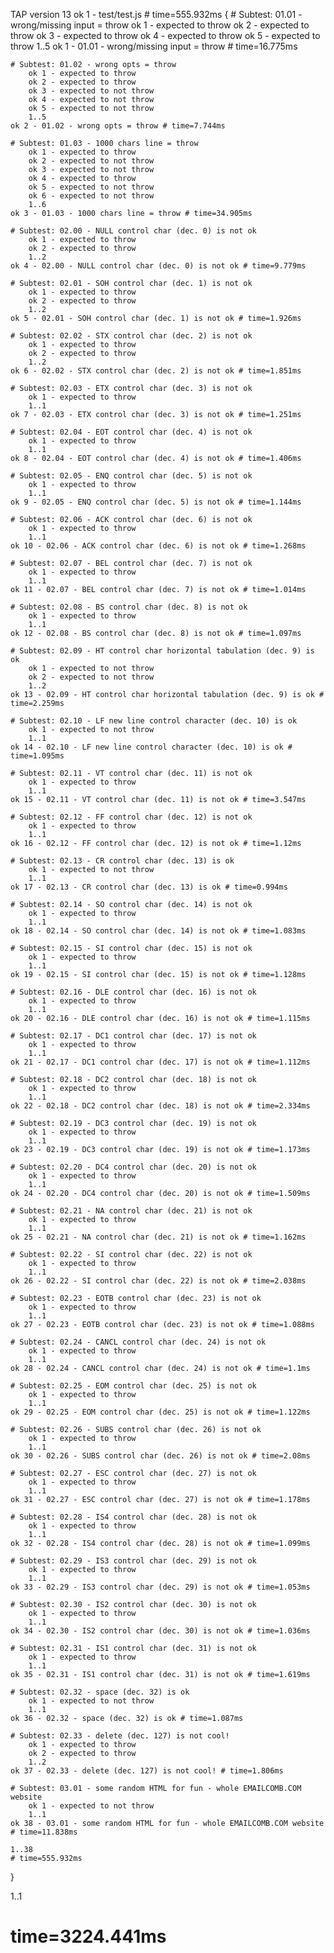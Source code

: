 TAP version 13
ok 1 - test/test.js # time=555.932ms {
    # Subtest: 01.01 - wrong/missing input = throw
        ok 1 - expected to throw
        ok 2 - expected to throw
        ok 3 - expected to throw
        ok 4 - expected to throw
        ok 5 - expected to throw
        1..5
    ok 1 - 01.01 - wrong/missing input = throw # time=16.775ms
    
    # Subtest: 01.02 - wrong opts = throw
        ok 1 - expected to throw
        ok 2 - expected to throw
        ok 3 - expected to not throw
        ok 4 - expected to not throw
        ok 5 - expected to not throw
        1..5
    ok 2 - 01.02 - wrong opts = throw # time=7.744ms
    
    # Subtest: 01.03 - 1000 chars line = throw
        ok 1 - expected to throw
        ok 2 - expected to not throw
        ok 3 - expected to not throw
        ok 4 - expected to throw
        ok 5 - expected to not throw
        ok 6 - expected to not throw
        1..6
    ok 3 - 01.03 - 1000 chars line = throw # time=34.905ms
    
    # Subtest: 02.00 - NULL control char (dec. 0) is not ok
        ok 1 - expected to throw
        ok 2 - expected to throw
        1..2
    ok 4 - 02.00 - NULL control char (dec. 0) is not ok # time=9.779ms
    
    # Subtest: 02.01 - SOH control char (dec. 1) is not ok
        ok 1 - expected to throw
        ok 2 - expected to throw
        1..2
    ok 5 - 02.01 - SOH control char (dec. 1) is not ok # time=1.926ms
    
    # Subtest: 02.02 - STX control char (dec. 2) is not ok
        ok 1 - expected to throw
        ok 2 - expected to throw
        1..2
    ok 6 - 02.02 - STX control char (dec. 2) is not ok # time=1.851ms
    
    # Subtest: 02.03 - ETX control char (dec. 3) is not ok
        ok 1 - expected to throw
        1..1
    ok 7 - 02.03 - ETX control char (dec. 3) is not ok # time=1.251ms
    
    # Subtest: 02.04 - EOT control char (dec. 4) is not ok
        ok 1 - expected to throw
        1..1
    ok 8 - 02.04 - EOT control char (dec. 4) is not ok # time=1.406ms
    
    # Subtest: 02.05 - ENQ control char (dec. 5) is not ok
        ok 1 - expected to throw
        1..1
    ok 9 - 02.05 - ENQ control char (dec. 5) is not ok # time=1.144ms
    
    # Subtest: 02.06 - ACK control char (dec. 6) is not ok
        ok 1 - expected to throw
        1..1
    ok 10 - 02.06 - ACK control char (dec. 6) is not ok # time=1.268ms
    
    # Subtest: 02.07 - BEL control char (dec. 7) is not ok
        ok 1 - expected to throw
        1..1
    ok 11 - 02.07 - BEL control char (dec. 7) is not ok # time=1.014ms
    
    # Subtest: 02.08 - BS control char (dec. 8) is not ok
        ok 1 - expected to throw
        1..1
    ok 12 - 02.08 - BS control char (dec. 8) is not ok # time=1.097ms
    
    # Subtest: 02.09 - HT control char horizontal tabulation (dec. 9) is ok
        ok 1 - expected to not throw
        ok 2 - expected to not throw
        1..2
    ok 13 - 02.09 - HT control char horizontal tabulation (dec. 9) is ok # time=2.259ms
    
    # Subtest: 02.10 - LF new line control character (dec. 10) is ok
        ok 1 - expected to not throw
        1..1
    ok 14 - 02.10 - LF new line control character (dec. 10) is ok # time=1.095ms
    
    # Subtest: 02.11 - VT control char (dec. 11) is not ok
        ok 1 - expected to throw
        1..1
    ok 15 - 02.11 - VT control char (dec. 11) is not ok # time=3.547ms
    
    # Subtest: 02.12 - FF control char (dec. 12) is not ok
        ok 1 - expected to throw
        1..1
    ok 16 - 02.12 - FF control char (dec. 12) is not ok # time=1.12ms
    
    # Subtest: 02.13 - CR control char (dec. 13) is ok
        ok 1 - expected to not throw
        1..1
    ok 17 - 02.13 - CR control char (dec. 13) is ok # time=0.994ms
    
    # Subtest: 02.14 - SO control char (dec. 14) is not ok
        ok 1 - expected to throw
        1..1
    ok 18 - 02.14 - SO control char (dec. 14) is not ok # time=1.083ms
    
    # Subtest: 02.15 - SI control char (dec. 15) is not ok
        ok 1 - expected to throw
        1..1
    ok 19 - 02.15 - SI control char (dec. 15) is not ok # time=1.128ms
    
    # Subtest: 02.16 - DLE control char (dec. 16) is not ok
        ok 1 - expected to throw
        1..1
    ok 20 - 02.16 - DLE control char (dec. 16) is not ok # time=1.115ms
    
    # Subtest: 02.17 - DC1 control char (dec. 17) is not ok
        ok 1 - expected to throw
        1..1
    ok 21 - 02.17 - DC1 control char (dec. 17) is not ok # time=1.112ms
    
    # Subtest: 02.18 - DC2 control char (dec. 18) is not ok
        ok 1 - expected to throw
        1..1
    ok 22 - 02.18 - DC2 control char (dec. 18) is not ok # time=2.334ms
    
    # Subtest: 02.19 - DC3 control char (dec. 19) is not ok
        ok 1 - expected to throw
        1..1
    ok 23 - 02.19 - DC3 control char (dec. 19) is not ok # time=1.173ms
    
    # Subtest: 02.20 - DC4 control char (dec. 20) is not ok
        ok 1 - expected to throw
        1..1
    ok 24 - 02.20 - DC4 control char (dec. 20) is not ok # time=1.509ms
    
    # Subtest: 02.21 - NA control char (dec. 21) is not ok
        ok 1 - expected to throw
        1..1
    ok 25 - 02.21 - NA control char (dec. 21) is not ok # time=1.162ms
    
    # Subtest: 02.22 - SI control char (dec. 22) is not ok
        ok 1 - expected to throw
        1..1
    ok 26 - 02.22 - SI control char (dec. 22) is not ok # time=2.038ms
    
    # Subtest: 02.23 - EOTB control char (dec. 23) is not ok
        ok 1 - expected to throw
        1..1
    ok 27 - 02.23 - EOTB control char (dec. 23) is not ok # time=1.088ms
    
    # Subtest: 02.24 - CANCL control char (dec. 24) is not ok
        ok 1 - expected to throw
        1..1
    ok 28 - 02.24 - CANCL control char (dec. 24) is not ok # time=1.1ms
    
    # Subtest: 02.25 - EOM control char (dec. 25) is not ok
        ok 1 - expected to throw
        1..1
    ok 29 - 02.25 - EOM control char (dec. 25) is not ok # time=1.122ms
    
    # Subtest: 02.26 - SUBS control char (dec. 26) is not ok
        ok 1 - expected to throw
        1..1
    ok 30 - 02.26 - SUBS control char (dec. 26) is not ok # time=2.08ms
    
    # Subtest: 02.27 - ESC control char (dec. 27) is not ok
        ok 1 - expected to throw
        1..1
    ok 31 - 02.27 - ESC control char (dec. 27) is not ok # time=1.178ms
    
    # Subtest: 02.28 - IS4 control char (dec. 28) is not ok
        ok 1 - expected to throw
        1..1
    ok 32 - 02.28 - IS4 control char (dec. 28) is not ok # time=1.099ms
    
    # Subtest: 02.29 - IS3 control char (dec. 29) is not ok
        ok 1 - expected to throw
        1..1
    ok 33 - 02.29 - IS3 control char (dec. 29) is not ok # time=1.053ms
    
    # Subtest: 02.30 - IS2 control char (dec. 30) is not ok
        ok 1 - expected to throw
        1..1
    ok 34 - 02.30 - IS2 control char (dec. 30) is not ok # time=1.036ms
    
    # Subtest: 02.31 - IS1 control char (dec. 31) is not ok
        ok 1 - expected to throw
        1..1
    ok 35 - 02.31 - IS1 control char (dec. 31) is not ok # time=1.619ms
    
    # Subtest: 02.32 - space (dec. 32) is ok
        ok 1 - expected to not throw
        1..1
    ok 36 - 02.32 - space (dec. 32) is ok # time=1.087ms
    
    # Subtest: 02.33 - delete (dec. 127) is not cool!
        ok 1 - expected to throw
        ok 2 - expected to throw
        1..2
    ok 37 - 02.33 - delete (dec. 127) is not cool! # time=1.806ms
    
    # Subtest: 03.01 - some random HTML for fun - whole EMAILCOMB.COM website
        ok 1 - expected to not throw
        1..1
    ok 38 - 03.01 - some random HTML for fun - whole EMAILCOMB.COM website # time=11.838ms
    
    1..38
    # time=555.932ms
}

1..1
# time=3224.441ms
